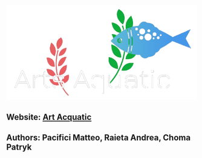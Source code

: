 ![logo-sito](IconSite.png)

## Website:  [Art Acquatic](/homePage.html)
## Authors: Pacifici Matteo, Raieta Andrea, Choma Patryk
